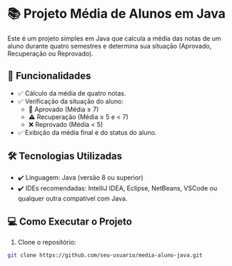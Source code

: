 # 📚 Projeto Média de Alunos em Java

Este é um projeto simples em Java que calcula a média das notas de um aluno durante quatro semestres e determina sua situação (Aprovado, Recuperação ou Reprovado).

## 🚀 Funcionalidades

- ✅ Cálculo da média de quatro notas.
- ✅ Verificação da situação do aluno:
  - 📘 Aprovado (Média ≥ 7)
  - ⚠️ Recuperação (Média ≥ 5 e < 7)
  - ❌ Reprovado (Média < 5)
- ✅ Exibição da média final e do status do aluno.

## 🛠️ Tecnologias Utilizadas

- ✔️ Linguagem: Java (versão 8 ou superior)
- ✔️ IDEs recomendadas: IntelliJ IDEA, Eclipse, NetBeans, VSCode ou qualquer outra compatível com Java.

## 💻 Como Executar o Projeto

1. Clone o repositório:

```bash
git clone https://github.com/seu-usuario/media-aluno-java.git


